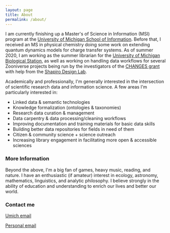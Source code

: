 ```yaml
---
layout: page
title: About
permalink: /about/
---
```


I am currently finishing up a Master's of Science in Information (MSI) program at the [University of Michigan School of Information](https://www.si.umich.edu/). Before that, I received an MS in physical chemistry doing some work on extending quantum dynamics models for charge transfer systems. As of summer 2020, I am working as the summer librarian for the [University of Michigan Biological Station](https://lsa.umich.edu/umbs), as well as working on handling data workflows for several Zooniverse projects being run by the investigators of the [CHANGES grant](https://www.akthomer.com/current-projects) with help from the [Shapiro Design Lab](https://www.lib.umich.edu/shapiro-design-lab).

Academically and professionally, I'm generally interested in the intersection of scientific research data and information science. A few areas I'm particularly interested in:

- Linked data & semantic technologies
- Knowledge formalization (ontologies & taxonomies)
- Research data curation & management
- Data carpentry & data processing/cleaning workflows
- Improving documentation and training materials for basic data skills
- Building better data repositories for fields in need of them
- Citizen & community science + science outreach
- Increasing library engagement in facilitating more open & accessible sciences

### More Information

Beyond the above, I'm a big fan of games, heavy music, reading, and nature. I have an enthusiastic (if amateur) interest in ecology, astronomy, mathematics, linguistics, and analytic philosophy. I believe strongly in the ability of education and understanding to enrich our lives and better our world. 

### Contact me

[Umich email](mailto:mclenard@umich.edu)

[Personal email](mailto:michael.c.lenard@gmail.com)
